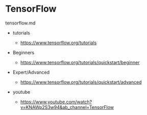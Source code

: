 # TensorFlow

tensorflow.md

*   tutorials

    *   https://www.tensorflow.org/tutorials

*   Beginners

    *   https://www.tensorflow.org/tutorials/quickstart/beginner

*   Expert/Advanced

    *   https://www.tensorflow.org/tutorials/quickstart/advanced

*   youtube

    *   https://www.youtube.com/watch?v=KNAWp2S3w94&ab_channel=TensorFlow